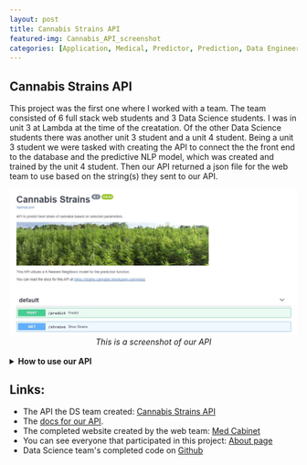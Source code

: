 ```yaml
---
layout: post
title: Cannabis Strains API
featured-img: Cannabis_API_screenshot
categories: [Application, Medical, Predictor, Prediction, Data Engineering]
---
```

## Cannabis Strains API

This project was the first one where I worked with a team. The team consisted of 6 full stack web students and 3 Data Science students. I was in unit 3 at Lambda at the time of the creatation. Of the other Data Science students there was another unit 3 student and a unit 4 student. Being a unit 3 student we were tasked with creating the API to connect the the front end to the database and the predictive NLP model, which was created and trained by the unit 4 student. Then our API returned a json file for the web team to use based on the string(s) they sent to our API. 

<div align="center">
  <img src="https://raw.githubusercontent.com/jmmiddour/jmmiddour.github.io/master/assets/img/posts/Cannabis_API_screenshot.jpg">  
  <em>This is a screenshot of our API</em>
</div><br>

<details>
  <summary><strong>How to use our API</strong></summary><br>
  Once you click the <a href="https://strains-cannabis.herokuapp.com/">link</a> to go to our API, you will see the above image. At the top of the page, just below the image, is a link where you can <a href="https://strains-cannabis.herokuapp.com/redoc">view the docs</a> for our API. Our API is simple to navigate. 
  <br>
    <hr>
  <br>
  <div align="center">
    <img src="https://raw.githubusercontent.com/jmmiddour/jmmiddour.github.io/master/assets/img/posts/PostRequest.jpg">  
    <em>Create a request for a prediction by clicking on the green <b>"POST"</b> button. </em>
  </div>
  <br>
    <hr>
  <br>
  <div align="center">
    <img src="https://raw.githubusercontent.com/jmmiddour/jmmiddour.github.io/master/assets/img/posts/TryIt-Post.jpg">  
    <em>Click on the <b>"Try it out"</b> button.</em>
  </div>
  <br>
    <hr>
  <br>
  <div align="center">
    <img src="https://raw.githubusercontent.com/jmmiddour/jmmiddour.github.io/master/assets/img/posts/Execute-Post.jpg">  
      <em>Replace the string for ailment, flavor, and effects.<br>
      Ailment is the only required input and has a default value of "stress and insomnia", which you can change.<br>
      Then click on the <b>"Execute"</b> button</em>
  </div>
  <br>
    <hr>
  <br>
  <div align="center">
    <img src="https://raw.githubusercontent.com/jmmiddour/jmmiddour.github.io/master/assets/img/posts/ReponseBody.jpg">  
  </div>  
   <em><b> --> A.</b> Curl request<br>
       <b> --> B.</b> Request URL<br>
       <b> --> C.</b> Best matched strain<br>
       <b> --> D.</b> Next best strain match<br>
       <b> --> E.</b> Rest of the top 5 matches<br>
       <b> --> F.</b> Click to download the json file with the results</em>
  <br>
    <hr>
  <br>
  <div align="center">
    <img src="https://raw.githubusercontent.com/jmmiddour/jmmiddour.github.io/master/assets/img/posts/Get.jpg">  
    <em>To get all of the strain data in our database, click the blue <b>"GET"</b> button</em>
  </div>
  <br>
    <hr>
  <br>
  <div align="center">
    <img src="https://raw.githubusercontent.com/jmmiddour/jmmiddour.github.io/master/assets/img/posts/TryIt-Get.jpg">  
    <em>Click the <b>"Try it out"</b> button</em>
  </div>
  <br>
    <hr>
  <br>
  <div align="center">
    <img src="https://raw.githubusercontent.com/jmmiddour/jmmiddour.github.io/master/assets/img/posts/Execute-Get.jpg">  
    <em>Click the blue <b>"Execute"</b> button</em>
  </div>
  <br>
    <hr>
  <br>
  <div align="center">
    <img src="https://raw.githubusercontent.com/jmmiddour/jmmiddour.github.io/master/assets/img/posts/ReponseBody-Get.jpg"> 
  </div> 
  <em><b> --> A.</b> Curl request<br>
      <b> --> B.</b> Request URL<br>
      <b> --> C.</b> All the strains and information we have in the database.<br>
      <b> --> D.</b> Click to download all of the strains in our database as a json file.</em>
  <br>
    <hr>
  <br>
  <div align="center">
    <img src="https://raw.githubusercontent.com/jmmiddour/jmmiddour.github.io/master/assets/img/posts/Inputs_schema.jpg">  
    <em>The inputs schema.</em>
  </div>
  <br>
    <hr>
  <br>
  <div align="center">
    <img src="https://raw.githubusercontent.com/jmmiddour/jmmiddour.github.io/master/assets/img/posts/Strains_schema.jpg">
    <em>The strains schema.</em>
  </div>
  <br>
    <hr>
  <br>
</details>

## Links:
- The API the DS team created: [Cannabis Strains API](https://strains-cannabis.herokuapp.com/)  
- The [docs for our API](https://strains-cannabis.herokuapp.com/redoc).  
- The completed website created by the web team: [Med Cabinet](https://medcabinent.netlify.app/index.html)  
- You can see everyone that participated in this project: [About page](https://medcabinent.netlify.app/about.html)  
- Data Science team's completed code on [Github](https://github.com/Build-Week-Med-Cabinent-4/data-science)  
